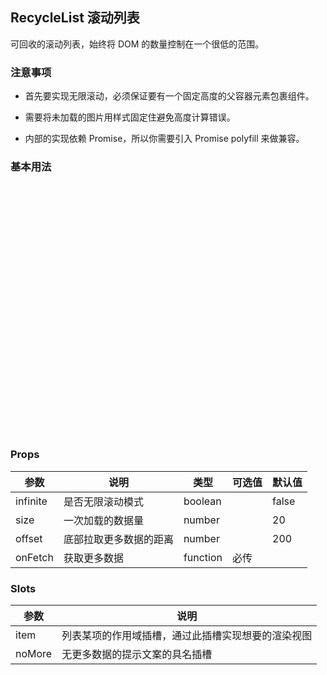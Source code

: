 ## RecycleList 滚动列表

可回收的滚动列表，始终将 DOM 的数量控制在一个很低的范围。

### 注意事项

- 首先要实现无限滚动，必须保证要有一个固定高度的父容器元素包裹组件。

- 需要将未加载的图片用样式固定住避免高度计算错误。

- 内部的实现依赖 Promise，所以你需要引入 Promise polyfill 来做兼容。

### 基本用法

<div class="demo-block mt_15" style="height: 400px">
<tj-recycle-list class="list" :size="size" :on-fetch="onFetch" :offset="offset">
  <template slot="item" slot-scope="{ data }">
    <tj-row flex class="mt_15" :gutter="15" @click="handleClick(data)">
      <tj-col width="48px">
        <img width="100%" :src="data.avatar">
      </tj-col>
      <tj-col class="bubble">
        <p>{{ data.msg }}</p>
        <div class="meta">
          <time class="posted-date">{{ data.time }}</time>
        </div>
      </tj-col>
    </tj-row>
  </template>
</tj-recycle-list>

<script>
export default {
  data() {
    return {
      size: 50,
      offset: 100
    }
  },
  methods: {
    onFetch() {
      let items = []
      return new Promise((resolve) => {
        // 模拟请求 50 条数据，因为 size 设置为 50
        setTimeout(() => {
          for (let i = 0; i < 50; i++) {
            items.push({
              id: i,
              avatar: 'https://s3.amazonaws.com/uifaces/faces/twitter/danpliego/128.jpg',
              msg: 'name' + i,
              time: 'Thu Oct 25 2018 15:02:12 GMT+0800 (中国标准时间)'
            })
          }
          resolve(items)
        }, 1000)
      })
    },
    handleClick(data) {
      console.log('Item:' + data)
    }
  }
}
</script>
</div>

### Props
| 参数 | 说明 | 类型 | 可选值 | 默认值 |
| ----- | ----- | ----- | -----  | ----- |
| infinite | 是否无限滚动模式 | boolean | | false |
| size | 一次加载的数据量 | number | | 20 |
| offset | 底部拉取更多数据的距离 | number | | 200 |
| onFetch | 获取更多数据 | function | 必传 | |

### Slots
| 参数      | 说明          |
|---------- |-------------- |
| item | 列表某项的作用域插槽，通过此插槽实现想要的渲染视图 |
| noMore | 无更多数据的提示文案的具名插槽 |